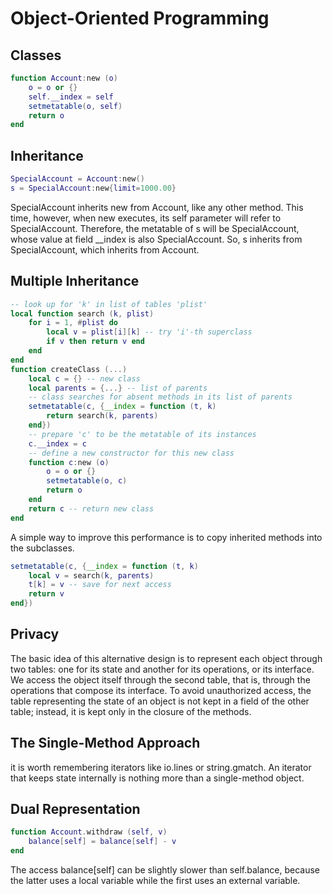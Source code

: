 # Object-Oriented Programming #

## Classes ##

```lua
function Account:new (o)
    o = o or {}
    self.__index = self
    setmetatable(o, self)
    return o
end
```

## Inheritance ##

```lua
SpecialAccount = Account:new()
s = SpecialAccount:new{limit=1000.00}
```

SpecialAccount inherits new from Account, like any other method. This time, however, when new executes, its self parameter will refer to SpecialAccount. Therefore, the metatable of s will be SpecialAccount, whose value at field __index is also SpecialAccount. So, s inherits from SpecialAccount, which inherits from Account.

## Multiple Inheritance ##

```lua
-- look up for 'k' in list of tables 'plist'
local function search (k, plist)
    for i = 1, #plist do
        local v = plist[i][k] -- try 'i'-th superclass
        if v then return v end
    end
end
function createClass (...)
    local c = {} -- new class
    local parents = {...} -- list of parents
    -- class searches for absent methods in its list of parents
    setmetatable(c, {__index = function (t, k)
        return search(k, parents)
    end})
    -- prepare 'c' to be the metatable of its instances
    c.__index = c
    -- define a new constructor for this new class
    function c:new (o)
        o = o or {}
        setmetatable(o, c)
        return o
    end
    return c -- return new class
end
```

A simple way to improve this performance is to copy inherited methods into the subclasses.

```lua
setmetatable(c, {__index = function (t, k)
    local v = search(k, parents)
    t[k] = v -- save for next access
    return v
end})
```

## Privacy ##

The basic idea of this alternative design is to represent each object through two tables: one for its state and another for its operations, or its interface. We access the object itself through the second table, that is, through the operations that compose its interface. To avoid unauthorized access, the table representing the state of an object is not kept in a field of the other table; instead, it is kept only in the closure of the methods.

## The Single-Method Approach ##

it is worth remembering iterators like io.lines or string.gmatch. An iterator that keeps state internally is nothing more than a single-method object.

## Dual Representation ##

```lua
function Account.withdraw (self, v)
    balance[self] = balance[self] - v
end
```

The access balance[self] can be slightly slower than self.balance, because the latter uses a local variable while the first uses an external variable.
